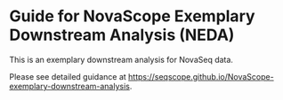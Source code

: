 # Guide for NovaScope Exemplary Downstream Analysis (NEDA)

This is an exemplary downstream analysis for NovaSeq data. 

Please see detailed guidance at https://seqscope.github.io/NovaScope-exemplary-downstream-analysis.